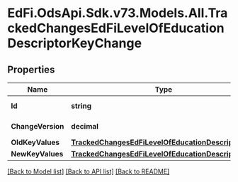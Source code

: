 # EdFi.OdsApi.Sdk.v73.Models.All.TrackedChangesEdFiLevelOfEducationDescriptorKeyChange

## Properties

Name | Type | Description | Notes
------------ | ------------- | ------------- | -------------
**Id** | **string** | Resource identifier | [optional] 
**ChangeVersion** | **decimal** | Change version | [optional] 
**OldKeyValues** | [**TrackedChangesEdFiLevelOfEducationDescriptorKey**](TrackedChangesEdFiLevelOfEducationDescriptorKey.md) |  | [optional] 
**NewKeyValues** | [**TrackedChangesEdFiLevelOfEducationDescriptorKey**](TrackedChangesEdFiLevelOfEducationDescriptorKey.md) |  | [optional] 

[[Back to Model list]](../../README.md#documentation-for-models) [[Back to API list]](../../README.md#documentation-for-api-endpoints) [[Back to README]](../../README.md)

